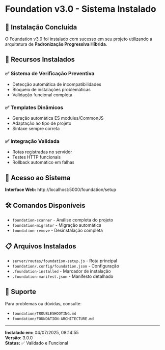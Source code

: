 # Foundation v3.0 - Sistema Instalado

## 🎉 Instalação Concluída

O Foundation v3.0 foi instalado com sucesso em seu projeto utilizando a arquitetura de **Padronização Progressiva Híbrida**.

## 🌟 Recursos Instalados

### ✅ Sistema de Verificação Preventiva
- Detecção automática de incompatibilidades
- Bloqueio de instalações problemáticas
- Validação funcional completa

### ✅ Templates Dinâmicos
- Geração automática ES modules/CommonJS
- Adaptação ao tipo de projeto
- Sintaxe sempre correta

### ✅ Integração Validada
- Rotas registradas no servidor
- Testes HTTP funcionais
- Rollback automático em falhas

## 🚀 Acesso ao Sistema

**Interface Web:** http://localhost:5000/foundation/setup

## 🛠️ Comandos Disponíveis

- `foundation-scanner` - Análise completa do projeto
- `foundation-migrator` - Migração automática
- `foundation-remove` - Desinstalação completa

## 📋 Arquivos Instalados

- `server/routes/foundation-setup.js` - Rota principal
- `foundation/.config/foundation.json` - Configuração
- `.foundation-installed` - Marcador de instalação
- `.foundation-manifest.json` - Manifesto detalhado

## 🔧 Suporte

Para problemas ou dúvidas, consulte:
- `foundation/TROUBLESHOOTING.md`
- `foundation/FOUNDATION-ARCHITECTURE.md`

---

**Instalado em:** 04/07/2025, 08:14:55  
**Versão:** 3.0.0  
**Status:** ✅ Validado e Funcional
